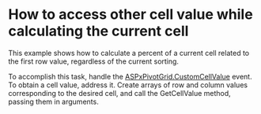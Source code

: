 # How to access other cell value while calculating the current cell


<p>This example shows how to calculate a percent of a current cell related to the first row value, regardless of the current sorting.</p>
<p>To accomplish this task, handle the <a href="https://documentation.devexpress.com/#AspNet/DevExpressWebASPxPivotGridASPxPivotGrid_CustomCellValuetopic">ASPxPivotGrid.CustomCellValue</a> event. To obtain a cell value, address it. Create arrays of row and column values corresponding to the desired cell, and call the GetCellValue method, passing them in arguments.</p>

<br/>


